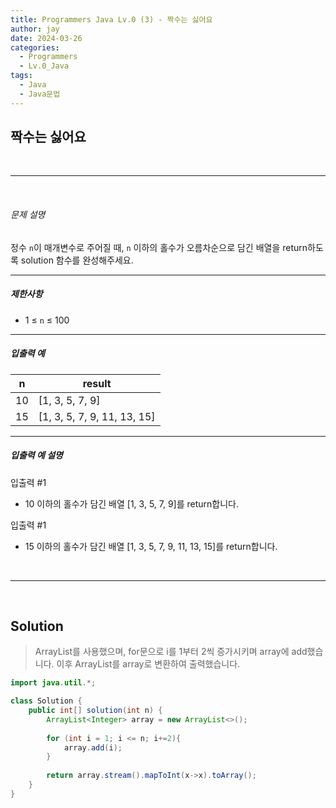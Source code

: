 ```yaml
---
title: Programmers Java Lv.0 (3) - 짝수는 싫어요
author: jay
date: 2024-03-26
categories:
  - Programmers
  - Lv.0_Java
tags:
  - Java
  - Java문법
---
```

## **짝수는 싫어요**

<br />

---

<br/>

###### 문제 설명

정수 `n`이 매개변수로 주어질 때, `n` 이하의 홀수가 오름차순으로 담긴 배열을 return하도록 solution 함수를 완성해주세요.

---

##### 제한사항

- 1 ≤ `n` ≤ 100

---

##### 입출력 예

|n|result|
|---|---|
|10|[1, 3, 5, 7, 9]|
|15|[1, 3, 5, 7, 9, 11, 13, 15]|

---

##### 입출력 예 설명

입출력 #1

- 10 이하의 홀수가 담긴 배열 [1, 3, 5, 7, 9]를 return합니다.

입출력 #1

- 15 이하의 홀수가 담긴 배열 [1, 3, 5, 7, 9, 11, 13, 15]를 return합니다.

<br />

---

<br/>

## **Solution**

> ArrayList를 사용했으며, for문으로 i를 1부터 2씩 증가시키며 array에 add했습니다. 이후 ArrayList를 array로 변환하여 출력했습니다.

```java
import java.util.*;

class Solution {
    public int[] solution(int n) {
        ArrayList<Integer> array = new ArrayList<>();
        
        for (int i = 1; i <= n; i+=2){
            array.add(i);
        }
        
        return array.stream().mapToInt(x->x).toArray();
    }
}
```